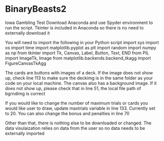 # BinaryBeasts2
Iowa Gambling Test
Download Anaconda and use Spyder environment to run the script. Tkinter is included in Anaconda so there is no need to externally download it

You will need to import the following in your Python script 
  import sys
  import os
  import time
  import matplotlib.pyplot as plt
  import random
  import numpy as np
  from tkinter import Tk, Canvas, Label, Button, Text, END
  from PIL import ImageTk, Image
  from matplotlib.backends.backend_tkagg import FigureCanvasTkAgg

The cards are buttons with images of a deck. If the image does not show up, check line 113 to make sure the deckimg is in the same folder as your code on your local machine.
The canvas also has a background image. If it does not show up, please check that in line 51, the local file path of bgrndimg is correct

If you would like to change the number of maximum trials or cards you would like user to draw, update maxtrials variable in line 133. Currently set to 20.
You can also change the bonus and penalties in line 70

Other than that, there is nothing else to be downloaded or changed. The data visulaization relies on data from the user so no data needs to be externally imported
